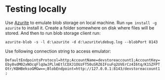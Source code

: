 ﻿# Testing locally
Use [Azurite](https://github.com/Azure/Azurite) to emulate blob storage on local machine. Run `npm install -g azurite` to install it. Create a folder somewhere on disk where files will be stored. And then to run blob storage client run:

`azurite-blob -s -l d:\azurite -d d:\azurite\debug.log --blobPort 8143`

Use following connection string to access emulator:

`DefaultEndpointsProtocol=http;AccountName=devstoreaccount1;AccountKey=Eby8vdM02xNOcqFlqUwJPLlmEtlCDXJ1OUzFT50uSRZ6IFsuFq2UVErCz4I6tq/K1SZFPTOtr/KBHBeksoGMGw==;BlobEndpoint=http://127.0.0.1:8143/devstoreaccount1;`